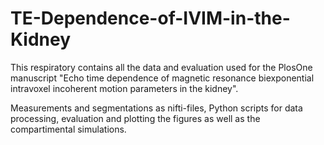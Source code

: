 # TE-Dependence-of-IVIM-in-the-Kidney
This respiratory contains all the data and evaluation used for the PlosOne manuscript "Echo time dependence of magnetic resonance biexponential intravoxel incoherent motion parameters in the kidney".

Measurements and segmentations as nifti-files, Python scripts for data processing, evaluation and plotting the figures as well as the compartimental simulations.
